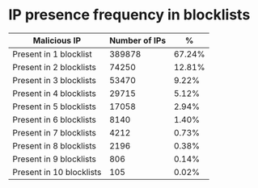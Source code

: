 # IP presence frequency in blocklists
| Malicious IP | Number of IPs | % |
|----|----|----|
| Present in 1 blocklist | 389878 | 67.24% |
| Present in 2 blocklists | 74250 | 12.81% |
| Present in 3 blocklists | 53470 | 9.22% |
| Present in 4 blocklists | 29715 | 5.12% |
| Present in 5 blocklists | 17058 | 2.94% |
| Present in 6 blocklists | 8140 | 1.40% |
| Present in 7 blocklists | 4212 | 0.73% |
| Present in 8 blocklists | 2196 | 0.38% |
| Present in 9 blocklists | 806 | 0.14% |
| Present in 10 blocklists | 105 | 0.02% |
